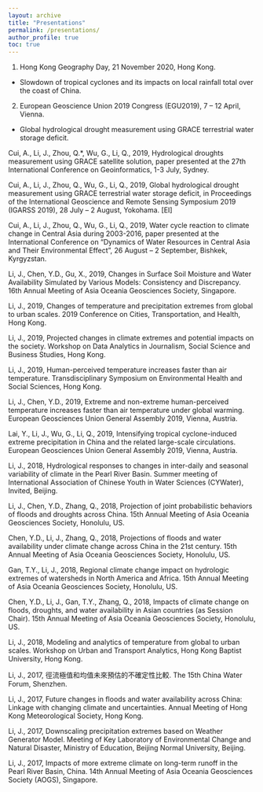 ```yaml
---
layout: archive
title: "Presentations"
permalink: /presentations/
author_profile: true
toc: true
---
```


1. Hong Kong Geography Day, 21 November 2020, Hong Kong.
* Slowdown of tropical cyclones and its impacts on local rainfall total over the coast of China. 

2. European Geoscience Union 2019 Congress (EGU2019), 7 – 12 April, Vienna.
* Global hydrological drought measurement using  GRACE terrestrial water storage deficit.

Cui, A., Li, J., Zhou, Q.*, Wu, G., Li, Q., 2019, Hydrological droughts measurement using GRACE satellite solution, paper presented at the 27th International Conference on Geoinformatics, 1-3 July, Sydney.

Cui, A., Li, J., Zhou, Q., Wu, G., Li, Q., 2019, Global hydrological drought measurement using GRACE terrestrial water storage deficit, in Proceedings of the International Geoscience and Remote Sensing Symposium 2019 (IGARSS 2019), 28 July – 2 August, Yokohama. [EI]

Cui, A., Li, J., Zhou, Q., Wu, G., Li, Q., 2019, Water cycle reaction to climate change in Central Asia during 2003-2016, paper presented at the International Conference on “Dynamics of Water Resources in Central Asia and Their Environmental Effect”, 26 August – 2 September, Bishkek, Kyrgyzstan.

Li, J., Chen, Y.D., Gu, X., 2019, Changes in Surface Soil Moisture and Water Availability Simulated by Various Models: Consistency and Discrepancy. 16th Annual Meeting of Asia Oceania Geosciences Society, Singapore.

Li, J., 2019, Changes of temperature and precipitation extremes from global to urban scales. 2019 Conference on Cities, Transportation, and Health, Hong Kong.

Li, J., 2019, Projected changes in climate extremes and potential impacts on the society. Workshop on Data Analytics in Journalism, Social Science and Business Studies, Hong Kong.

Li, J., 2019, Human-perceived temperature increases faster than air temperature. Transdisciplinary Symposium on Environmental Health and Social Sciences, Hong Kong.

Li, J., Chen, Y.D., 2019, Extreme and non-extreme human-perceived temperature increases faster than air temperature under global warming. European Geosciences Union General Assembly 2019, Vienna, Austria.

Lai, Y., Li, J., Wu, G., Li, Q., 2019, Intensifying tropical cyclone-induced extreme precipitation in China and the related large-scale circulations. European Geosciences Union General Assembly 2019, Vienna, Austria.

Li, J., 2018, Hydrological responses to changes in inter-daily and seasonal variability of climate in the Pearl River Basin. Summer meeting of International Association of Chinese Youth in Water Sciences (CYWater), Invited, Beijing.

Li, J., Chen, Y.D., Zhang, Q., 2018, Projection of joint probabilistic behaviors of floods and droughts across China. 15th Annual Meeting of Asia Oceania Geosciences Society, Honolulu, US. 

Chen, Y.D., Li, J., Zhang, Q., 2018, Projections of floods and water availability under climate change across China in the 21st century. 15th Annual Meeting of Asia Oceania Geosciences Society, Honolulu, US.

Gan, T.Y., Li, J., 2018, Regional climate change impact on hydrologic extremes of watersheds in North America and Africa. 15th Annual Meeting of Asia Oceania Geosciences Society, Honolulu, US.

Chen, Y.D., Li, J., Gan, T.Y., Zhang, Q., 2018, Impacts of climate change on floods, droughts, and water availability in Asian countries (as Session Chair). 15th Annual Meeting of Asia Oceania Geosciences Society, Honolulu, US.

Li, J., 2018, Modeling and analytics of temperature from global to urban scales. Workshop on Urban and Transport Analytics, Hong Kong Baptist University, Hong Kong.

Li, J., 2017, 徑流極值和均值未來預估的不確定性比較. The 15th China Water Forum, Shenzhen.

Li, J., 2017, Future changes in floods and water availability across China: Linkage with changing climate and uncertainties. Annual Meeting of Hong Kong Meteorological Society, Hong Kong.

Li, J., 2017, Downscaling precipitation extremes based on Weather Generator Model. Meeting of Key Laboratory of Environmental Change and Natural Disaster, Ministry of Education, Beijing Normal University, Beijing.

Li, J., 2017, Impacts of more extreme climate on long-term runoff in the Pearl River Basin, China. 14th Annual Meeting of Asia Oceania Geosciences Society (AOGS), Singapore.

